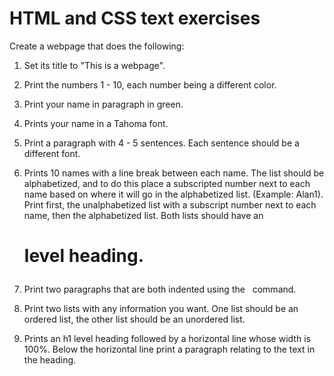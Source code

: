 # HTML and CSS text exercises

Create a webpage that does the following:

1. Set its title to "This is a webpage".

2. Print the numbers 1 - 10, each number being a different color.

3. Print your name in paragraph in green.

4. Prints your name in a Tahoma font.

5. Print a paragraph with 4 - 5 sentences. Each sentence should be a different font.

6. Prints 10 names with a line break between each name. The list should be alphabetized, and to do this place a subscripted number next to each name based on where it will go in the alphabetized list. (Example: Alan1). Print first, the unalphabetized list with a subscript number next to each name, then the alphabetized list. Both lists should have an <h1> level heading.

7. Print two paragraphs that are both indented using the &nbsp; command.

8. Print two lists with any information you want. One list should be an ordered list, the other list should be an unordered list.

9. Prints an h1 level heading followed by a horizontal line whose width is 100%. Below the horizontal line print a paragraph relating to the text in the heading.
